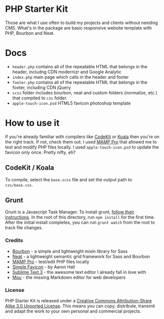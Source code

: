 # PHP Starter Kit
Those are what I use often to build my projects and clients without needing CMS. What's in the package are basic responsive website template with PHP, Bourbon and Neat.

# Docs
 * `header.php` contains all of the repeatable HTML that belongs in the header, includng CDN modernizr and Google Analytic
 * `index.php` main page which calls in the header and footer
 * `footer.php` contains all of the repeatable HTML that belongs in the footer, including CDN jQuery
 * `scss` folder includes bourbon, neat and custom folders (normalize, etc.) that compiled to `css` folder.
 * `apple-touch-icon.psd` HTML5 favicon photoshop template
 
# How to use it
If you're already familiar with compilers like [CodeKit](http://incident57.com/codekit/) or [Koala](http://koala-app.com/) then you're on the right track. If not, check them out. I used [MAMP Pro](http://www.mamp.info/en/mamp-pro/) that allowed me to test and modify PHP files locally. I used `apple-touch-icon.psd` to update the favicon only once. Pretty nifty, eh?

## CodeKit / Koala
To compile, select the `base.scss` file and set the output path to `css/base.css`.

## Grunt
Grunt is a Javascript Task Manager. To install grunt, [follow their instructions](http://gruntjs.com/getting-started).
In the root of this directory, run `npm install` for the first time. After the initial install completes, you can run `grunt watch` from the root to track file changes.

### Credits
 * [Bourbon](http://bourbon.io) - a simple and lightweight mixin library for Sass
 * [Neat](http://neat.bourbon.io) - a lightweight semantic grid framework for Sass and Bourbon
 * [MAMP Pro](http://www.mamp.info/en/mamp-pro/) - test/edit PHP files locally
 * [Simple Favicon](https://github.com/llahnoraa/favicon) - by Aaron Hall
 * [Sublime Text 3](http://www.sublimetext.com/) - the awesome text editor I already fall in love with
 * [Mou](http://mouapp.com) - the missing Markdown editor for web developers
 
### License
PHP Starter Kit is released under a [Creative Commons Attribution-Share Alike 3.0 Unported License](http://creativecommons.org/licenses/by-sa/3.0/). This means you can copy, distribute, transmit and adapt the work to your own personal and commercial projects.